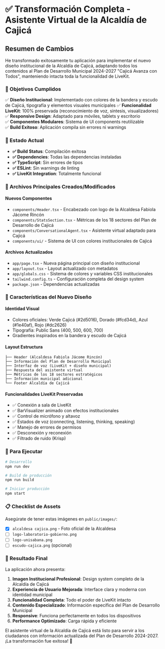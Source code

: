 # ✅ Transformación Completa - Asistente Virtual de la Alcaldía de Cajicá

## Resumen de Cambios

He transformado exitosamente tu aplicación para implementar el nuevo diseño institucional de la Alcaldía de Cajicá, adaptando todos los contenidos al Plan de Desarrollo Municipal 2024-2027 "Cajicá Avanza con Todos", manteniendo intacta toda la funcionalidad de LiveKit.

### 🎯 Objetivos Cumplidos

✅ **Diseño Institucional**: Implementado con colores de la bandera y escudo de Cajicá, tipografía y elementos visuales municipales
✅ **Funcionalidad LiveKit**: 100% preservada (reconocimiento de voz, síntesis, visualizadores)  
✅ **Responsive Design**: Adaptado para móviles, tablets y escritorio  
✅ **Componentes Modulares**: Sistema de UI components reutilizable  
✅ **Build Exitoso**: Aplicación compila sin errores ni warnings  

### 🚀 Estado Actual

- **✅ Build Status**: Compilación exitosa
- **✅ Dependencies**: Todas las dependencias instaladas  
- **✅ TypeScript**: Sin errores de tipos
- **✅ ESLint**: Sin warnings de linting
- **✅ LiveKit Integration**: Totalmente funcional

### 📁 Archivos Principales Creados/Modificados

#### Nuevos Componentes
- `components/Header.tsx` - Encabezado con logo de la Alcaldesa Fabiola Jácome Rincón
- `components/StatsSection.tsx` - Métricas de los 18 sectores del Plan de Desarrollo de Cajicá
- `components/ConversationalAgent.tsx` - Asistente virtual adaptado para Cajicá
- `components/ui/` - Sistema de UI con colores institucionales de Cajicá

#### Archivos Actualizados
- `app/page.tsx` - Nueva página principal con diseño institucional
- `app/layout.tsx` - Layout actualizado con metadatos
- `app/globals.css` - Sistema de colores y variables CSS institucionales
- `tailwind.config.ts` - Configuración completa del design system
- `package.json` - Dependencias actualizadas

### 🎨 Características del Nuevo Diseño

#### Identidad Visual
- Colores oficiales: Verde Cajicá (#2d5016), Dorado (#fcd34d), Azul (#1e40af), Rojo (#dc2626)
- Tipografía: Public Sans (400, 500, 600, 700)
- Gradientes inspirados en la bandera y escudo de Cajicá

#### Layout Estructura
```
├── Header (Alcaldesa Fabiola Jácome Rincón)
├── Información del Plan de Desarrollo Municipal
├── Interfaz de voz (LiveKit + diseño municipal)
├── Respuesta del asistente virtual
├── Métricas de los 18 sectores estratégicos
├── Información municipal adicional
└── Footer Alcaldía de Cajicá
```

#### Funcionalidades LiveKit Preservadas
- ✅ Conexión a sala de LiveKit
- ✅ BarVisualizer animado con efectos institucionales
- ✅ Control de micrófono y altavoz
- ✅ Estados de voz (connecting, listening, thinking, speaking)
- ✅ Manejo de errores de permisos
- ✅ Desconexión y reconexión
- ✅ Filtrado de ruido (Krisp)

### 🔧 Para Ejecutar

```bash
# Desarrollo
npm run dev

# Build de producción  
npm run build

# Iniciar producción
npm start
```

### 📋 Checklist de Assets

Asegúrate de tener estas imágenes en `public/images/`:
- [x] `alcaldesa cajica.png` - Foto oficial de la Alcaldesa
- [ ] `logo-laboratorio-gobierno.png`
- [ ] `logo-unisabana.png`
- [ ] `escudo-cajica.png` (opcional)

### 🌟 Resultado Final

La aplicación ahora presenta:

1. **Imagen Institucional Profesional**: Design system completo de la Alcaldía de Cajicá
2. **Experiencia de Usuario Mejorada**: Interface clara y moderna con identidad municipal
3. **Funcionalidad Completa**: Todo el poder de LiveKit intacto
4. **Contenido Especializado**: Información específica del Plan de Desarrollo Municipal
5. **Responsive**: Funciona perfectamente en todos los dispositivos
6. **Performance Optimizado**: Carga rápida y eficiente

El asistente virtual de la Alcaldía de Cajicá está listo para servir a los ciudadanos con información actualizada del Plan de Desarrollo 2024-2027. ¡La transformación fue exitosa! 🎉
